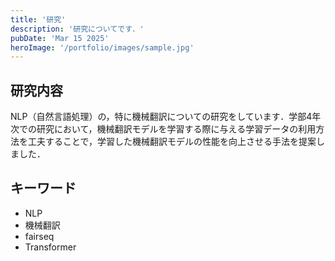 ```yaml
---
title: '研究'
description: '研究についてです．'
pubDate: 'Mar 15 2025'
heroImage: '/portfolio/images/sample.jpg'
---
```


## 研究内容
NLP（自然言語処理）の，特に機械翻訳についての研究をしています．学部4年次での研究において，機械翻訳モデルを学習する際に与える学習データの利用方法を工夫することで，学習した機械翻訳モデルの性能を向上させる手法を提案しました．

## キーワード
- NLP
- 機械翻訳
- fairseq
- Transformer